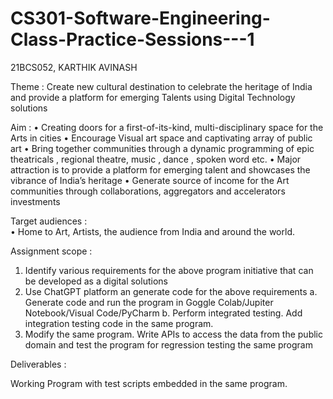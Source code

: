 # CS301-Software-Engineering-Class-Practice-Sessions---1
21BCS052, KARTHIK AVINASH

Theme : Create new cultural destination to celebrate the heritage of India and provide a platform for emerging Talents using Digital Technology solutions

Aim : 
•	Creating doors for a first-of-its-kind, multi-disciplinary space for the Arts in cities
•	Encourage  Visual art space and captivating array of public art
•	Bring together communities through a dynamic programming  of epic theatricals , regional theatre, music , dance , spoken word etc.
•	Major attraction is to provide a platform for emerging talent and showcases the vibrance of India’s heritage 
•	Generate source of income for the Art communities through collaborations, aggregators and accelerators investments

Target audiences :  
•	Home to Art, Artists, the audience from India and around the world.


Assignment scope :
1.	Identify various requirements for the above program initiative that can be developed as a digital solutions
2.	Use ChatGPT platform an generate code for the above requirements
a.	Generate code and run the program in Goggle Colab/Jupiter Notebook/Visual Code/PyCharm
b.	Perform  integrated testing. Add integration testing code in the same program. 
3.	Modify the same program. Write APIs to access the data from the public domain and test the program for regression testing  the same program 

Deliverables :

   Working Program with test scripts embedded in the same program.
   


